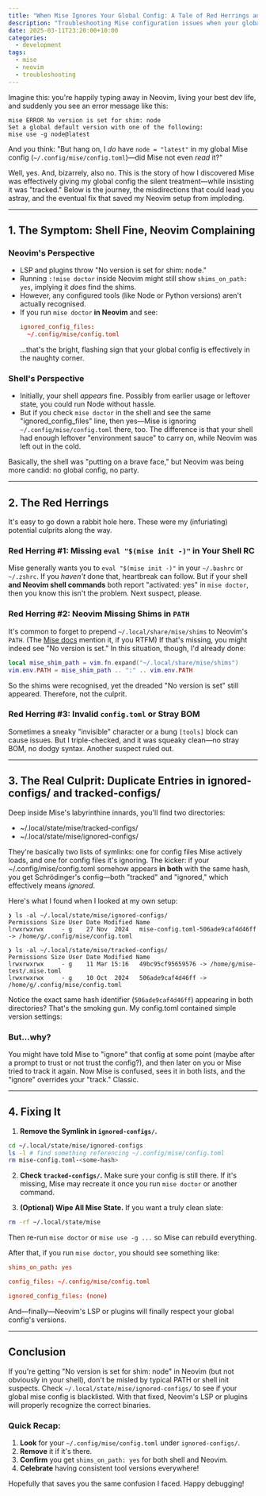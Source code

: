 ```yaml
---
title: "When Mise Ignores Your Global Config: A Tale of Red Herrings and Stale State"
description: "Troubleshooting Mise configuration issues when your global config is being ignored"
date: 2025-03-11T23:20:00+10:00
categories:
  - development
tags:
  - mise
  - neovim
  - troubleshooting
---
```


Imagine this: you're happily typing away in Neovim, living your best dev life,
and suddenly you see an error message like this:

```shell
mise ERROR No version is set for shim: node
Set a global default version with one of the following:
mise use -g node@latest
```

And you think: "But hang on, I *do* have `node = "latest"` in my global Mise
config (`~/.config/mise/config.toml`)—did Mise not even *read* it?"

Well, yes. And, bizarrely, also no. This is the story of how I discovered Mise
was effectively giving my global config the silent treatment—while insisting it
was "tracked." Below is the journey, the misdirections that could lead you
astray, and the eventual fix that saved my Neovim setup from imploding.

---

## 1. The Symptom: Shell Fine, Neovim Complaining

### **Neovim's Perspective**

- LSP and plugins throw "No version is set for shim: node."
- Running `:!mise doctor` inside Neovim might still show `shims_on_path: yes`, implying it *does* find the shims.
- However, any configured tools (like Node or Python versions) aren't actually recognised.
- If you run `mise doctor` **in Neovim** and see:
  ```toml
  ignored_config_files:
    ~/.config/mise/config.toml
  ```
  …that's the bright, flashing sign that your global config is effectively in the naughty corner.

### **Shell's Perspective**

- Initially, your shell *appears* fine. Possibly from earlier usage or leftover
state, you could run Node without hassle.
- But if you check `mise doctor` in the shell and see the same
"ignored_config_files" line, then yes—Mise is ignoring
`~/.config/mise/config.toml` there, too. The difference is that your shell had
enough leftover "environment sauce" to carry on, while Neovim was left out in
the cold.

Basically, the shell was "putting on a brave face," but Neovim was being more
candid: no global config, no party.

---

## 2. The Red Herrings

It's easy to go down a rabbit hole here. These were my (infuriating) potential
culprits along the way.

### **Red Herring #1: Missing `eval "$(mise init -)"` in Your Shell RC**

Mise generally wants you to `eval "$(mise init -)"` in your `~/.bashrc` or
`~/.zshrc`. If you *haven't* done that, heartbreak can follow. But if your
shell **and Neovim shell commands** both report "activated: yes"
in `mise doctor`, then you know this isn't the problem. Next suspect, please.

### **Red Herring #2: Neovim Missing Shims in `PATH`**

It's common to forget to prepend `~/.local/share/mise/shims` to Neovim's
`PATH`. (The [Mise docs](https://mise.jdx.dev/ide-integration.html#neovim)
mention it, if you RTFM) If that's missing, you might
indeed see "No version is set." In this situation, though, I'd already done:

```lua
local mise_shim_path = vim.fn.expand("~/.local/share/mise/shims")
vim.env.PATH = mise_shim_path .. ":" .. vim.env.PATH
```

So the shims were recognised, yet the dreaded "No version is set" still
appeared. Therefore, not the culprit.

### **Red Herring #3: Invalid `config.toml` or Stray BOM**

Sometimes a sneaky "invisible" character or a bung `[tools]` block can cause
issues. But I triple-checked, and it was squeaky clean—no stray BOM, no dodgy
syntax. Another suspect ruled out.

---

## 3. The Real Culprit: Duplicate Entries in ignored-configs/ **and** tracked-configs/

Deep inside Mise's labyrinthine innards, you'll find two directories:

- ~/.local/state/mise/tracked-configs/
- ~/.local/state/mise/ignored-configs/

They're basically two lists of symlinks: one for config files Mise actively
loads, and one for config files it's ignoring. The kicker: if your
~/.config/mise/config.toml somehow appears **in both** with the same hash, you
get Schrödinger's config—both "tracked" and "ignored," which effectively means
*ignored*.

Here's what I found when I looked at my own setup:

```shell
❯ ls -al ~/.local/state/mise/ignored-configs/
Permissions Size User Date Modified Name
lrwxrwxrwx     - g    27 Nov  2024   mise-config.toml-506ade9caf4d46ff -> /home/g/.config/mise/config.toml

❯ ls -al ~/.local/state/mise/tracked-configs/
Permissions Size User Date Modified Name
lrwxrwxrwx     - g    11 Mar 15:16   49bc95cf95659576 -> /home/g/mise-test/.mise.toml
lrwxrwxrwx     - g    10 Oct  2024   506ade9caf4d46ff -> /home/g/.config/mise/config.toml
```

Notice the exact same hash identifier (`506ade9caf4d46ff`) appearing in both directories? That's the smoking gun. My config.toml contained simple version settings:

### **But…why?**

You might have told Mise to "ignore" that config at some point (maybe after a
prompt to trust or not trust the config?), and then later on you or Mise tried
to track it again. Now Mise is confused, sees it in both lists, and the
"ignore" overrides your "track." Classic.

---

## 4. Fixing It

1. **Remove the Symlink in `ignored-configs/`.**

```bash
cd ~/.local/state/mise/ignored-configs
ls -l # find something referencing ~/.config/mise/config.toml
rm mise-config.toml-<some-hash>
```

2. **Check `tracked-configs/`.** Make sure your config is still there. If it's
   missing, Mise may recreate it once you run `mise doctor` or another command.

3. **(Optional) Wipe All Mise State.** If you want a truly clean slate:

```bash
rm -rf ~/.local/state/mise
```

Then re-run `mise doctor` or `mise use -g ...` so Mise can rebuild everything.

After that, if you run `mise doctor`, you should see something like:

```toml
shims_on_path: yes

config_files: ~/.config/mise/config.toml

ignored_config_files: (none)
```

And—finally—Neovim's LSP or plugins will finally respect your global config's
versions.

---

## Conclusion

If you're getting "No version is set for shim: node" in Neovim (but not
obviously in your shell), don't be misled by typical PATH or shell init
suspects. Check `~/.local/state/mise/ignored-configs/` to see if your global
mise config is blacklisted. With that fixed, Neovim's LSP or plugins will
properly recognize the correct binaries.

### Quick Recap:

1. **Look** for your `~/.config/mise/config.toml` under `ignored-configs/`.
2. **Remove** it if it's there.
3. **Confirm** you get `shims_on_path: yes` for both shell and Neovim.
4. **Celebrate** having consistent tool versions everywhere!

Hopefully that saves you the same confusion I faced. Happy debugging!
